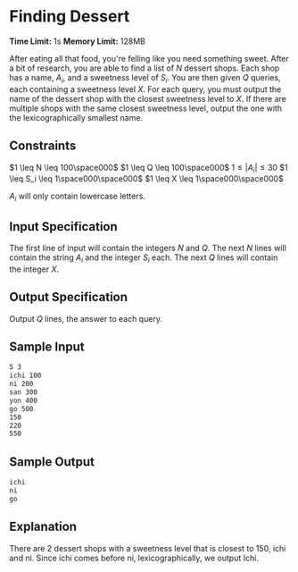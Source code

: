 # Finding Dessert

**Time Limit:** 1s
**Memory Limit:** 128MB

After eating all that food, you're felling like you need something sweet. After a bit of research, you are able to find a list of $N$ dessert shops. Each shop has a name, $A_i$, and a sweetness level of $S_i$. You are then given $Q$ queries, each containing a sweetness level $X$. For each query, you must output the name of the dessert shop with the closest sweetness level to $X$. If there are multiple shops with the same closest sweetness level, output the one with the lexicographically smallest name.

## Constraints

$1 \leq N \leq 100\space000$
$1 \leq Q \leq 100\space000$
$1 \leq |A_i| \leq 30$
$1 \leq S_i \leq 1\space000\space000$
$1 \leq X \leq 1\space000\space000$

$A_i$ will only contain lowercase letters.

## Input Specification

The first line of input will contain the integers $N$ and $Q$. The next $N$ lines will contain the string $A_i$ and the integer $S_i$ each. The next $Q$ lines will contain the integer $X$.

## Output Specification

Output $Q$ lines, the answer to each query.

## Sample Input

```txt
5 3
ichi 100
ni 200
san 300
yon 400
go 500
150
220
550
```

## Sample Output

```txt
ichi
ni
go
```

## Explanation

There are 2 dessert shops with a sweetness level that is closest to $150$, ichi and ni. Since ichi comes before ni, lexicographically, we output Ichi.
